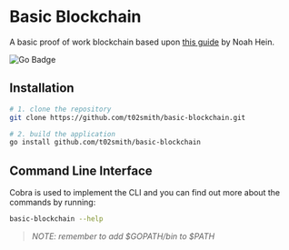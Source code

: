 # Basic Blockchain

A basic proof of work blockchain based upon [this guide](https://dev.to/nheindev/build-the-hello-world-of-blockchain-in-go-bli) by Noah Hein.

![Go Badge](https://img.shields.io/badge/Go-00ADD8?logo=go&logoColor=fff&style=for-the-badge)

## Installation

```bash
# 1. clone the repository
git clone https://github.com/t02smith/basic-blockchain.git

# 2. build the application
go install github.com/t02smith/basic-blockchain
```

## Command Line Interface

Cobra is used to implement the CLI and you can find out
 more about the commands by running:

```bash
basic-blockchain --help
```

> *NOTE: remember to add $GOPATH/bin to $PATH* 